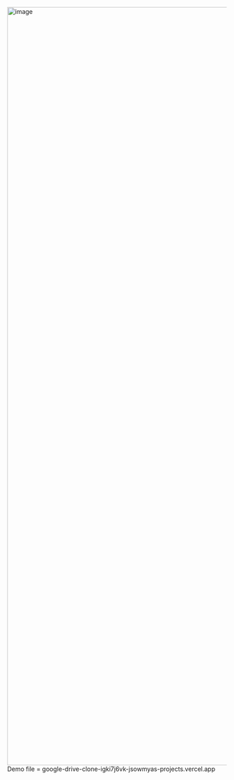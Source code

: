 <img width="3714" height="1742" alt="image" src="https://github.com/user-attachments/assets/bba217b8-1188-4b21-ad13-f7588847578b" />Demo file = google-drive-clone-igki7j6vk-jsowmyas-projects.vercel.app
